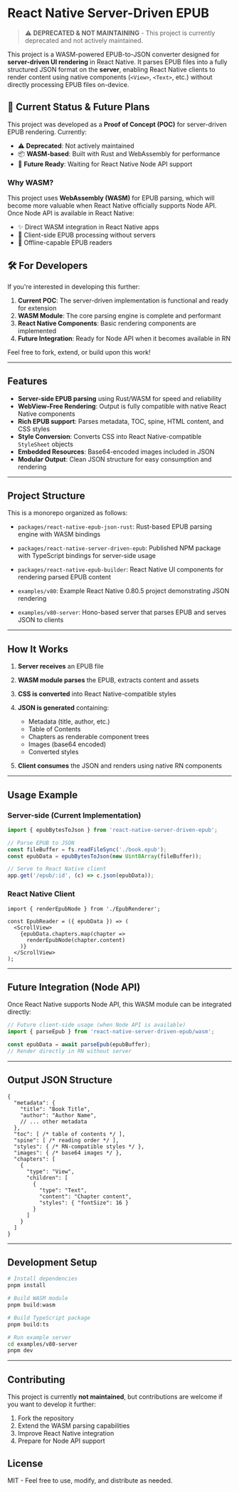 # React Native Server-Driven EPUB

> ⚠️ **DEPRECATED & NOT MAINTAINING** - This project is currently deprecated and not actively maintained. 

This project is a WASM-powered EPUB-to-JSON converter designed for **server-driven UI rendering** in React Native. It parses EPUB files into a fully structured JSON format on the **server**, enabling React Native clients to render content using native components (`<View>`, `<Text>`, etc.) without directly processing EPUB files on-device.

## 🚧 Current Status & Future Plans

This project was developed as a **Proof of Concept (POC)** for server-driven EPUB rendering. Currently:

- ⚠️ **Deprecated**: Not actively maintained
- 📦 **WASM-based**: Built with Rust and WebAssembly for performance
- 🔮 **Future Ready**: Waiting for React Native Node API support

### Why WASM?

This project uses **WebAssembly (WASM)** for EPUB parsing, which will become more valuable when React Native officially supports Node API. Once Node API is available in React Native:

- ✨ Direct WASM integration in React Native apps
- 🚀 Client-side EPUB processing without servers
- 📱 Offline-capable EPUB readers

## 🛠️ For Developers

If you're interested in developing this further:

1. **Current POC**: The server-driven implementation is functional and ready for extension
2. **WASM Module**: The core parsing engine is complete and performant
3. **React Native Components**: Basic rendering components are implemented
4. **Future Integration**: Ready for Node API when it becomes available in RN

Feel free to fork, extend, or build upon this work!

---

## Features

- **Server-side EPUB parsing** using Rust/WASM for speed and reliability
- **WebView-Free Rendering**: Output is fully compatible with native React Native components
- **Rich EPUB support**: Parses metadata, TOC, spine, HTML content, and CSS styles
- **Style Conversion**: Converts CSS into React Native-compatible `StyleSheet` objects
- **Embedded Resources**: Base64-encoded images included in JSON
- **Modular Output**: Clean JSON structure for easy consumption and rendering

---

## Project Structure

This is a monorepo organized as follows:

- `packages/react-native-epub-json-rust`:
  Rust-based EPUB parsing engine with WASM bindings

- `packages/react-native-server-driven-epub`:
  Published NPM package with TypeScript bindings for server-side usage

- `packages/react-native-epub-builder`:
  React Native UI components for rendering parsed EPUB content

- `examples/v80`:
  Example React Native 0.80.5 project demonstrating JSON rendering

- `examples/v80-server`:
  Hono-based server that parses EPUB and serves JSON to clients

---

## How It Works

1. **Server receives** an EPUB file
2. **WASM module parses** the EPUB, extracts content and assets
3. **CSS is converted** into React Native-compatible styles
4. **JSON is generated** containing:
   - Metadata (title, author, etc.)
   - Table of Contents
   - Chapters as renderable component trees
   - Images (base64 encoded)
   - Converted styles

5. **Client consumes** the JSON and renders using native RN components

---

## Usage Example

### Server-side (Current Implementation)

```typescript
import { epubBytesToJson } from 'react-native-server-driven-epub';

// Parse EPUB to JSON
const fileBuffer = fs.readFileSync('./book.epub');
const epubData = epubBytesToJson(new Uint8Array(fileBuffer));

// Serve to React Native client
app.get('/epub/:id', (c) => c.json(epubData));
```

### React Native Client

```tsx
import { renderEpubNode } from './EpubRenderer';

const EpubReader = ({ epubData }) => (
  <ScrollView>
    {epubData.chapters.map(chapter => 
      renderEpubNode(chapter.content)
    )}
  </ScrollView>
);
```

---

## Future Integration (Node API)

Once React Native supports Node API, this WASM module can be integrated directly:

```typescript
// Future client-side usage (when Node API is available)
import { parseEpub } from 'react-native-server-driven-epub/wasm';

const epubData = await parseEpub(epubBuffer);
// Render directly in RN without server
```

---

## Output JSON Structure

```jsonc
{
  "metadata": { 
    "title": "Book Title",
    "author": "Author Name",
    // ... other metadata
  },
  "toc": [ /* table of contents */ ],
  "spine": [ /* reading order */ ],
  "styles": { /* RN-compatible styles */ },
  "images": { /* base64 images */ },
  "chapters": [
    {
      "type": "View",
      "children": [
        {
          "type": "Text",
          "content": "Chapter content",
          "styles": { "fontSize": 16 }
        }
      ]
    }
  ]
}
```

---

## Development Setup

```bash
# Install dependencies
pnpm install

# Build WASM module
pnpm build:wasm

# Build TypeScript package
pnpm build:ts

# Run example server
cd examples/v80-server
pnpm dev
```

---

## Contributing

This project is currently **not maintained**, but contributions are welcome if you want to develop it further:

1. Fork the repository
2. Extend the WASM parsing capabilities
3. Improve React Native integration
4. Prepare for Node API support

## License

MIT - Feel free to use, modify, and distribute as needed.